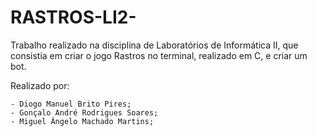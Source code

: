 # RASTROS-LI2-

Trabalho realizado na disciplina de Laboratórios de Informática II, que consistia em criar o jogo Rastros no terminal, realizado em C, e criar um bot.

Realizado por:

	- Diogo Manuel Brito Pires;	
	- Gonçalo André Rodrigues Soares;
    - Miguel Ângelo Machado Martins;
